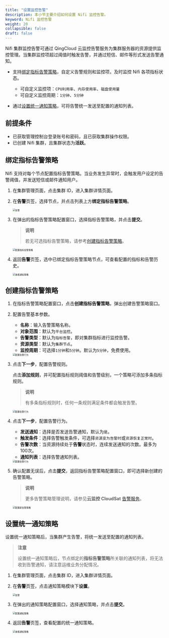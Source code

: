 ```yaml
---
title: "设置监控告警"
description: 本小节主要介绍如何设置 Nifi 监控告警。 
keyword: Nifi 监控告警
weight: 20
collapsible: false
draft: false
---
```





Nifi 集群监控告警可通过 QingCloud 云监控告警服务为集群服务器的资源提供监控管理。当集群监控项超过阈值时触发告警，并通过短信、邮件等形式发送告警通知。

- 支持[绑定指标告警策略](#绑定指标告警策略)，自定义告警规则和监控项，及时监控 Nifi 各项指标状态。
  
   - 可自定义监控项：`CPU利用率`、`内存使用率`、`磁盘使用量`
   - 可自定义监控周期：`1分钟`、`5分钟`

- 通过[设置统一通知策略](#设置统一通知策略)，可将告警统一发送至配置的通知列表。

## 前提条件

- 已获取管理控制台登录账号和密码，且已获取集群操作权限。
- 已创建 Nifi 集群，且集群状态为**活跃**。

## 绑定指标告警策略

Nifi 支持对每个节点配置指标告警策略。当业务发生异常时，会触发用户设定的告警阈值，并发送短信或邮件通知用户。

1. 在集群管理页面，点击集群 ID，进入集群详情页面。
2. 在**告警**页签，选择节点，并点击列表上方**绑定指标告警策略**。

   <img src="../../../_images/alarm.png" alt="告警" style="zoom:50%;" />

3. 在弹出的指标告警策略配置窗口，选择指标告警策略，并点击**提交**。

   > **说明**
   >
   > 若无可选指标告警策略，请参考[创建指标告警策略](#创建指标告警策略)。
   
   <img src="../../../_images/manual_new_alarm_policy.png" alt="配置指标告警策略" style="zoom:50%;" />

4. 返回**告警**页签，选中已绑定指标告警策略节点，可查看配置的指标和告警历史。

   <img src="../../../_images/check_alarm.png" alt="查看通知策略" style="zoom:50%;" />  

## 创建指标告警策略

1. 在指标告警策略配置窗口，点击**创建指标告警策略**，弹出创建告警策略窗口。

2. 配置告警基本参数。  
   
   - **名称**：输入告警策略名称。    
   - **对象范围**：默认为`平台监控`。    
   - **告警类型**：默认为`指标告警`，即对集群指标进行监控告警。
   - **资源类型**：默认为`集群节点`。
   - **监控周期**：可选择`1分钟`和`5分钟`。默认为`5分钟`，免费使用。
   
   <img src="../../../_images/manual_set_alarm_basic.png" alt="配置告警行为" style="zoom:50%;" />  
   
3. 点击**下一步**，配置告警规则。   
   
   点击**添加规则**，并可配置指标规则阈值和告警级别，一个策略可添加多条指标规则。

   > **说明**
   >
   > 有多条指标规则时，任何一条规则满足条件都会触发告警。

   <img src="../../../_images/manual_set_alarm_rule.png" alt="配置告警行为" style="zoom:50%;" />  

4. 点击**下一步**，配置告警行为。  
   
   - **发送通知**：选择是否发送告警通知，默认为`是`。    
   - **触发条件**：选择告警触发条件，可选择`资源变为告警时`或`资源恢复正常时`。    
   - **告警次数**：当资源持续处于**告警**状态时，连续发送通知的次数。最多为100次。   
   - **通知列表**：选择告警通知列表。
   
   <img src="../../../_images/manual_set_alarm_behavior.png" alt="配置告警行为" style="zoom:50%;" />  
   
5. 确认配置无误后，点击**提交**，返回指标告警策略配置窗口，即可选择新创建的告警策略。

   > **说明**
   >
   > 更多告警策略管理说明，请参见**云监控 CloudSat** [告警服务](../../../../../monitor_service/cloudsat/manual/alarm_service)。

   <img src="../../../_images/manual_new_alarm_policy.png" alt="配置新告警策略" style="zoom:50%;" />  

## 设置统一通知策略

设置统一通知策略后，当集群产生告警，将统一发送至配置的通知列表。

> **注意**
> 
> 设置统一通知策略后，节点绑定的**指标告警策略**所关联的通知列表，将无法收到告警通知，请注意运维业务分配情况。

1. 在集群管理页面，点击集群 ID，进入集群详情页面。
2. 在**告警**页签，点击通知策略模块下**设置**。

   <img src="../../../_images/alarm.png" alt="告警" style="zoom:50%;" />

3. 在弹出的通知策略配置窗口，选择通知策略，并点击**提交**。
   
   <img src="../../../_images/single_notice.png" alt="配置通知策略" style="zoom:50%;" />

4. 返回**告警**页签，查看配置的统一通知策略。

   <img src="../../../_images/check_notice.png" alt="查看通知策略" style="zoom:50%;" />   
